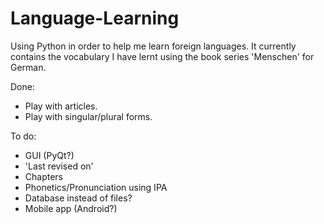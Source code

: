 # Language-Learning
 Using Python in order to help me learn foreign languages.
 It currently contains the vocabulary I have lernt using the book series 'Menschen' for German.

Done:
- Play with articles.
- Play with singular/plural forms.

To do:
- GUI (PyQt?)
- 'Last revised on'
- Chapters
- Phonetics/Pronunciation using IPA
- Database instead of files?
- Mobile app (Android?)
